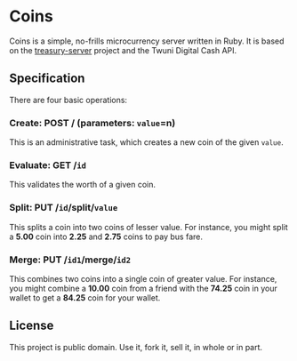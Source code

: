 # Coins

Coins is a simple, no-frills microcurrency server written in Ruby. It is based on
the [treasury-server](https://github.com/twuni/treasury-server) project and the
Twuni Digital Cash API.

## Specification

There are four basic operations:

### Create: POST / (parameters: `value`=n)

This is an administrative task, which creates a new coin of the given `value`.

### Evaluate: GET /`id`

This validates the worth of a given coin.

### Split: PUT /`id`/split/`value`

This splits a coin into two coins of lesser value.
For instance, you might split a **5.00** coin into **2.25** and **2.75** coins
to pay bus fare.

### Merge: PUT /`id1`/merge/`id2`

This combines two coins into a single coin of greater value.
For instance, you might combine a **10.00** coin from a friend with the **74.25**
coin in your wallet to get a **84.25** coin for your wallet.

## License

This project is public domain. Use it, fork it, sell it, in whole or in part.
